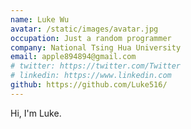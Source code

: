 ```yaml
---
name: Luke Wu
avatar: /static/images/avatar.jpg
occupation: Just a random programmer
company: National Tsing Hua University
email: apple894894@gmail.com
# twitter: https://twitter.com/Twitter
# linkedin: https://www.linkedin.com
github: https://github.com/Luke516/
---
```


Hi, I'm Luke.
